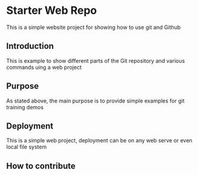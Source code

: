 # Starter Web Repo

This is a simple website project for showing how to use git and Github

## Introduction

This is example to show different parts of the Git repository and various commands uing a web project

## Purpose

As stated above, the main purpose is to provide simple examples for git training demos

## Deployment

This is a simple web project, deployment can be on any web serve or even local file system

## How to contribute